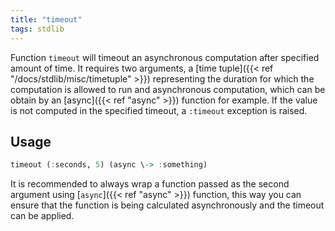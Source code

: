 ```yaml
---
title: "timeout"
tags: stdlib
---
```


Function `timeout` will timeout an asynchronous computation after specified amount of time. It requires two arguments, a [time tuple]({{< ref "/docs/stdlib/misc/timetuple" >}}) representing the duration for which the computation is allowed to run and asynchronous computation, which can be obtain by an [async]({{< ref "async" >}}) function for example. If the value is not computed in the specified timeout, a `:timeout` exception is raised.

## Usage
```haskell
timeout (:seconds, 5) (async \-> :something)
```

It is recommended to always wrap a function passed as the second argument using [`async`]({{< ref "async" >}}) function, this way you can ensure that the function is being calculated asynchronously and the timeout can be applied.
